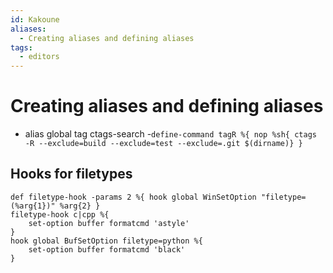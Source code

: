 ```yaml
---
id: Kakoune
aliases:
  - Creating aliases and defining aliases
tags:
  - editors
---
```


# Creating aliases and defining aliases
- alias global tag ctags-search
-`define-command tagR %{ nop %sh{ ctags -R --exclude=build --exclude=test --exclude=.git $(dirname)} }`

## Hooks for filetypes 
```
def filetype-hook -params 2 %{ hook global WinSetOption "filetype=(%arg{1})" %arg{2} }
filetype-hook c|cpp %{
	set-option buffer formatcmd 'astyle'
}
hook global BufSetOption filetype=python %{
    set-option buffer formatcmd 'black'
}
```
